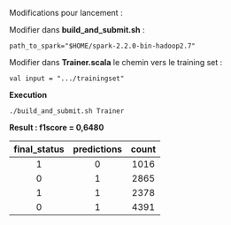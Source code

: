 Modifications pour lancement :

Modifier dans **build_and_submit.sh** :

```
path_to_spark="$HOME/spark-2.2.0-bin-hadoop2.7"
```

Modifier dans **Trainer.scala** le chemin vers le training set :

```
val input = ".../trainingset"
```


**Execution**

```
./build_and_submit.sh Trainer
```

**Result : f1score = 0,6480**


| final_status | predictions | count |
|:---------:|:-----------:|:-------:|
| 1         | 0           |   1016  |
| 0         | 1           |   2865  |
| 1         | 1           |   2378  |
| 0         | 1           |   4391  |
